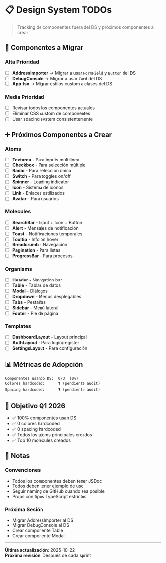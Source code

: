 # 📋 Design System TODOs

> Tracking de componentes fuera del DS y próximos componentes a crear

## 🔄 Componentes a Migrar

### Alta Prioridad
- [ ] **AddressImporter** → Migrar a usar `FormField` y `Button` del DS
- [ ] **DebugConsole** → Migrar a usar `Card` del DS
- [ ] **App.tsx** → Migrar estilos custom a clases del DS

### Media Prioridad
- [ ] Revisar todos los componentes actuales
- [ ] Eliminar CSS custom de componentes
- [ ] Usar spacing system consistentemente

## ➕ Próximos Componentes a Crear

### Atoms
- [ ] **Textarea** - Para inputs multilinea
- [ ] **Checkbox** - Para selección múltiple
- [ ] **Radio** - Para selección única
- [ ] **Switch** - Para toggles on/off
- [ ] **Spinner** - Loading indicator
- [ ] **Icon** - Sistema de iconos
- [ ] **Link** - Enlaces estilizados
- [ ] **Avatar** - Para usuarios

### Molecules
- [ ] **SearchBar** - Input + Icon + Button
- [ ] **Alert** - Mensajes de notificación
- [ ] **Toast** - Notificaciones temporales
- [ ] **Tooltip** - Info on hover
- [ ] **Breadcrumb** - Navegación
- [ ] **Pagination** - Para listas
- [ ] **ProgressBar** - Para procesos

### Organisms
- [ ] **Header** - Navigation bar
- [ ] **Table** - Tablas de datos
- [ ] **Modal** - Diálogos
- [ ] **Dropdown** - Menús desplegables
- [ ] **Tabs** - Pestañas
- [ ] **Sidebar** - Menú lateral
- [ ] **Footer** - Pie de página

### Templates
- [ ] **DashboardLayout** - Layout principal
- [ ] **AuthLayout** - Para login/register
- [ ] **SettingsLayout** - Para configuración

## 📊 Métricas de Adopción

```
Componentes usando DS:  0/3  (0%)
Colores hardcoded:      ❓ (pendiente audit)
Spacing hardcoded:      ❓ (pendiente audit)
```

## 🎯 Objetivo Q1 2026

- ✅ 100% componentes usan DS
- ✅ 0 colores hardcoded
- ✅ 0 spacing hardcoded
- ✅ Todos los atoms principales creados
- ✅ Top 10 molecules creados

## 📝 Notas

### Convenciones
- Todos los componentes deben tener JSDoc
- Todos deben tener ejemplo de uso
- Seguir naming de GitHub cuando sea posible
- Props con tipos TypeScript estrictos

### Próxima Sesión
- Migrar AddressImporter al DS
- Migrar DebugConsole al DS
- Crear componente Table
- Crear componente Modal

---

**Última actualización**: 2025-10-22  
**Próxima revisión**: Después de cada sprint
